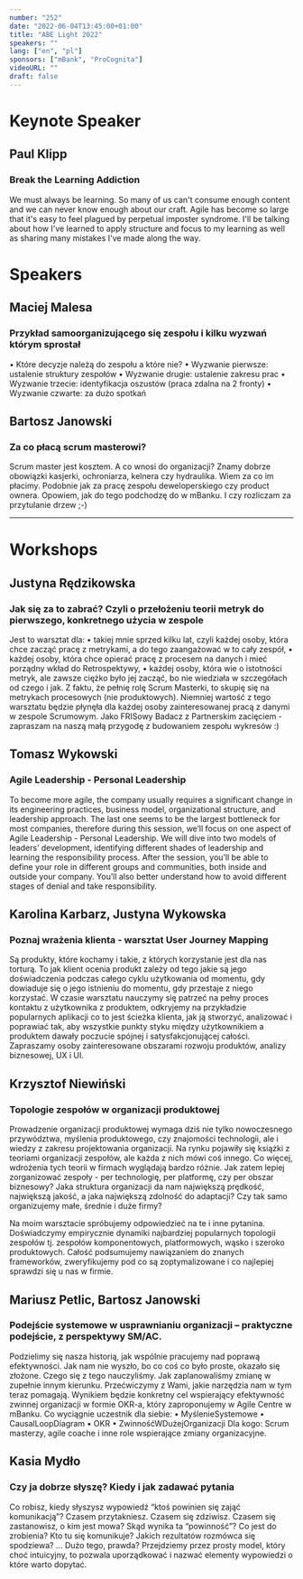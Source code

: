 ```yaml
---
number: "252"
date: "2022-06-04T13:45:00+01:00"
title: "ABE Light 2022"
speakers: ""
lang: ["en", "pl"]
sponsors: ["mBank", "ProCognita"]
videoURL: ""
draft: false
---
```


# Keynote Speaker

## Paul Klipp
### Break the Learning Addiction

We must always be learning. So many of us can't consume enough content and we can never know enough about our craft. Agile has become so large that it's easy to feel plagued by perpetual imposter syndrome. I'll be talking about how I've learned to apply structure and focus to my learning as well as sharing many mistakes I've made along the way.

# Speakers

## Maciej Malesa
### Przykład samoorganizującego się zespołu i kilku wyzwań którym sprostał

• Które decyzje należą do zespołu a które nie?
• Wyzwanie pierwsze: ustalenie struktury zespołów
• Wyzwanie drugie: ustalenie zakresu prac
• Wyzwanie trzecie: identyfikacja oszustów (praca zdalna na 2 fronty)
• Wyzwanie czwarte: za dużo spotkań

## Bartosz Janowski
### Za co płacą scrum masterowi?

Scrum master jest kosztem. A co wnosi do organizacji? Znamy dobrze obowiązki kasjerki, ochroniarza, kelnera czy hydraulika. Wiem za co im płacimy. Podobnie jak za pracę zespołu deweloperskiego czy product ownera.
Opowiem, jak do tego podchodzę do w mBanku. I czy rozliczam za przytulanie drzew ;-)

-------------

# Workshops

## Justyna Rędzikowska
### Jak się za to zabrać? Czyli o przełożeniu teorii metryk do pierwszego, konkretnego użycia w zespole

Jest to warsztat dla:
• takiej mnie sprzed kilku lat, czyli każdej osoby, która chce zacząć pracę z metrykami, a do tego zaangażować w to cały zespół,
• każdej osoby, która chce opierać pracę z procesem na danych i mieć porządny wkład do Retrospektywy,
• każdej osoby, która wie o istotności metryk, ale zawsze ciężko było jej zacząć, bo nie wiedziała w szczegółach od czego i jak.
Z faktu, że pełnię rolę Scrum Masterki, to skupię się na metrykach procesowych (nie produktowych). Niemniej wartość z tego warsztatu będzie płynęła dla każdej osoby zainteresowanej pracą z danymi w zespole Scrumowym. Jako FRISowy Badacz z Partnerskim zacięciem - zapraszam na naszą małą przygodę z budowaniem zespołu wykresów :)

## Tomasz Wykowski
### Agile Leadership - Personal Leadership

To become more agile, the company usually requires a significant change in its engineering practices, business model, organizational structure, and leadership approach. The last one seems to be the largest bottleneck for most companies, therefore during this session, we’ll focus on one aspect of Agile Leadership - Personal Leadership. We will dive into two models of leaders’ development, identifying different shades of leadership and learning the responsibility process.
After the session, you’ll be able to define your role in different groups and communities, both inside and outside your company. You’ll also better understand how to avoid different stages of denial and take responsibility.

## Karolina Karbarz, Justyna Wykowska
### Poznaj wrażenia klienta - warsztat User Journey Mapping

Są produkty, które kochamy i takie, z których korzystanie jest dla nas torturą. To jak klient ocenia produkt zależy od tego jakie są jego doświadczenia podczas całego cyklu użytkowania od momentu, gdy dowiaduje się o jego istnieniu do momentu, gdy przestaje z niego korzystać. W czasie warsztatu nauczymy się patrzeć na pełny proces kontaktu z użytkownika z produktem, odkryjemy na przykładzie popularnych aplikacji co to jest ścieżka klienta, jak ją stworzyć, analizować i poprawiać tak, aby wszystkie punkty styku między użytkownikiem a produktem dawały poczucie spójnej i satysfakcjonującej całości. Zapraszamy osoby zainteresowane obszarami rozwoju produktów, analizy biznesowej, UX i UI.

## Krzysztof Niewiński
###  Topologie zespołów w organizacji produktowej

Prowadzenie organizacji produktowej wymaga dziś nie tylko nowoczesnego przywództwa, myślenia produktowego, czy znajomości technologii, ale i wiedzy z zakresu projektowania organizacji.
Na rynku pojawiły się książki z teoriami organizacji zespołów, ale każda z nich mówi coś innego. Co więcej, wdrożenia tych teorii w firmach wyglądają bardzo różnie. Jak zatem lepiej zorganizować zespoły - per technologię, per platformę, czy per obszar biznesowy? Jaka struktura organizacji da nam największą prędkość, największą jakość, a jaka największą zdolność do adaptacji? Czy tak samo organizujemy małe, średnie i duże firmy?

Na moim warsztacie spróbujemy odpowiedzieć na te i inne pytanina. Doświadczymy empirycznie dynamiki najbardziej popularnych topologii zespołów tj. zespołów komponentowych, platformowych, wąsko i szeroko produktowych. Całość podsumujemy nawiązaniem do znanych frameworków, zweryfikujemy pod co są zoptymalizowane i co najlepiej sprawdzi się u nas w firmie.

## Mariusz Petlic, Bartosz Janowski
### Podejście systemowe w usprawnianiu organizacji – praktyczne podejście, z perspektywy SM/AC.

Podzielimy się nasza historią, jak wspólnie pracujemy nad poprawą efektywności. Jak nam nie wyszło, bo co coś co było proste, okazało się złożone. Czego się z tego nauczyliśmy. Jak zaplanowaliśmy zmianę w zupełnie innym kierunku.
Przećwiczymy z Wami, jakie narzędzia nam w tym teraz pomagają.
Wynikiem będzie konkretny cel wspierający efektywność zwinnej organizacji w formie OKR-a, który zaproponujemy w Agile Centre w mBanku.
Co wyciągnie uczestnik dla siebie:
• MyślenieSystemowe
• CausalLoopDiagram
• OKR
• ZwinnośćWDużejOrganizacji
Dla kogo: Scrum masterzy, agile coache i inne role wspierające zmiany organizacyjne.

## Kasia Mydło
### Czy ja dobrze słyszę? Kiedy i jak zadawać pytania

Co robisz, kiedy słyszysz wypowiedź “ktoś powinien się zająć komunikacją”?
Czasem przytakniesz.
Czasem się zdziwisz.
Czasem się zastanowisz, o kim jest mowa?
Skąd wynika ta “powinność”?
Co jest do zrobienia?
Kto tu się komunikuje?
Jakich rezultatów rozmówca się spodziewa?
…
Dużo tego, prawda?
Przejdziemy przez prosty model, który choć intuicyjny, to pozwala uporządkować i nazwać elementy wypowiedzi o które warto dopytać.
